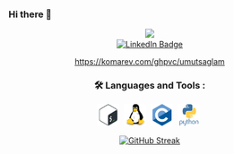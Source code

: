 ### Hi there 👋

<div id="header" align="center">
  <img src="https://media.giphy.com/media/v1.Y2lkPTc5MGI3NjExczJ3cWZxNXBwcmNmN2g3dG10cmNrcmJlajZ4MGE2cXZzbW5sYWF4dCZlcD12MV9pbnRlcm5hbF9naWZfYnlfaWQmY3Q9Zw/B4dt6rXq6nABilHTYM/giphy.gif" width="100"/>
<div id="badges">
  <a href="https://www.linkedin.com/in/umut-saglam/">
    <img src="https://img.shields.io/badge/LinkedIn-blue?style=for-the-badge&logo=linkedin&logoColor=white" alt="LinkedIn Badge"/>
  </a>
</div>

https://komarev.com/ghpvc/umutsaglam


### :hammer_and_wrench: Languages and Tools :

<div>
  <img src="https://github.com/devicons/devicon/blob/master/icons/bash/bash-original.svg" title="C" alt="C" width="40" height="40"/>&nbsp;
  <img src="https://github.com/devicons/devicon/blob/master/icons/linux/linux-original.svg" title="C" alt="C" width="40" height="40"/>&nbsp;
  <img src="https://github.com/devicons/devicon/blob/master/icons/c/c-original.svg" title="C" alt="C" width="40" height="40"/>&nbsp;
  <img src="https://github.com/devicons/devicon/blob/master/icons/python/python-original-wordmark.svg" title="Python" alt="Java" width="40" height="40"/>&nbsp;
</div>


[![GitHub Streak](https://streak-stats.demolab.com?user=umutsaglam&theme=shadow-green)](https://git.io/streak-stats)
<!--
**umutsaglam/umutsaglam** is a ✨ _special_ ✨ repository because its `README.md` (this file) appears on your GitHub profile.

Here are some ideas to get you started:

- 🔭 I’m currently working on ...
- 🌱 I’m currently learning ...
- 👯 I’m looking to collaborate on ...
- 🤔 I’m looking for help with ...
- 💬 Ask me about ...
- 📫 How to reach me: ...
- 😄 Pronouns: ...
- ⚡ Fun fact: ...
-->
